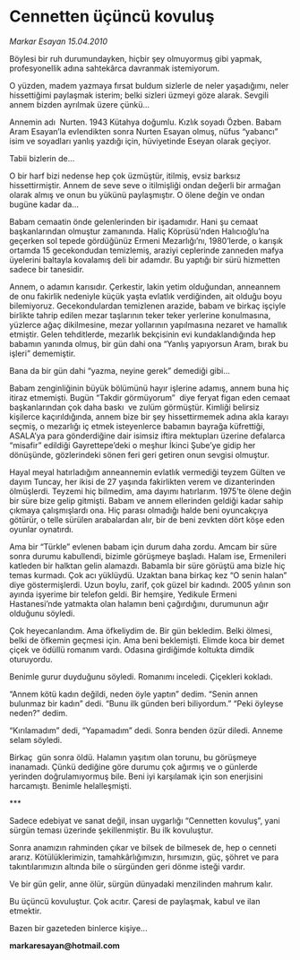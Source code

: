 # Cennetten üçüncü kovuluş

*Markar Esayan 15.04.2010*

<div class="yazi"><p>Böylesi bir ruh durumundayken, hiçbir şey olmuyormuş gibi yapmak, profesyonellik adına sahtekârca davranmak istemiyorum.</p>
<p>O yüzden, madem yazmaya fırsat buldum sizlerle de neler yaşadığımı, neler hissettiğimi paylaşmak isterim; belki sizleri üzmeyi göze alarak. Sevgili annem bizden ayrılmak üzere çünkü...</p>
<p>Annemin adı  Nurten. 1943 Kütahya doğumlu. Kızlık soyadı Özben. Babam Aram Esayan’la evlendikten sonra Nurten Esayan olmuş, nüfus “yabancı” isim ve soyadları yanlış yazdığı için, hüviyetinde Eseyan olarak geçiyor.</p>
<p>Tabii bizlerin de...</p>
<p>O bir harf bizi nedense hep çok üzmüştür, itilmiş, evsiz barksız hissettirmiştir. Annem de seve seve o itilmişliği ondan değerli bir armağan olarak almış ve onun bu yükünü paylaşmıştır. O ölene değin ve ondan bugüne kadar da...</p>
<p>Babam cemaatin önde gelenlerinden bir işadamıdır. Hani şu cemaat başkanlarından olmuştur zamanında. Haliç Köprüsü’nden Halıcıoğlu’na geçerken sol tepede gördüğünüz Ermeni Mezarlığı’nı, 1980’lerde, o karışık ortamda 15 gecekondudan temizlemiş, araziyi ceplerinde zanneden mafya üyelerini baltayla kovalamış deli bir adamdır. Bu yaptığı bir sürü hizmetten sadece bir tanesidir.</p>
<p>Annem, o adamın karısıdır. Çerkestir, lakin yetim olduğundan, anneannem de onu fakirlik nedeniyle küçük yaşta evlatlık verdiğinden, ait olduğu boyu bilemiyoruz. Gecekondulardan temizlenen arazide, babam ve birkaç işçiyle birlikte tahrip edilen mezar taşlarının teker teker yerlerine konulmasına, yüzlerce ağaç dikilmesine, mezar yollarının yapılmasına nezaret ve hamallık etmiştir. Gelen tehditlerde, mezarlık bekçisinin evi kundaklandığında hep babamın yanında olmuş, bir gün dahi ona “Yanlış yapıyorsun Aram, bırak bu işleri” dememiştir.</p>
<p>Bana da bir gün dahi “yazma, neyine gerek” demediği gibi...</p>
<p>Babam zenginliğinin büyük bölümünü hayır işlerine adamış, annem buna hiç itiraz etmemişti. Bugün “Takdir görmüyorum”  diye feryat figan eden cemaat başkanlarından çok daha baskı  ve zulüm görmüştür. Kimliği belirsiz kişilerce kaçırıldığında, annem bize bir şey hissettirmemek adına akla karayı seçmiş, o mezarlığı iç etmek isteyenlerce babamın bayrağa küfrettiği, ASALA’ya para gönderdiğine dair isimsiz iftira mektupları üzerine defalarca “misafir” edildiği Gayrettepe’deki o meşhur İkinci Şube’ye gidip her dönüşünde, gözlerindeki sönen feri geri getiren onun sevgisi olmuştur.</p>
<p>Hayal meyal hatırladığım anneannemin evlatlık vermediği teyzem Gülten ve dayım Tuncay, her ikisi de 27 yaşında fakirlikten verem ve dizanterinden ölmüşlerdi. Teyzemi hiç bilmedim, ama dayımı hatırlarım. 1975’te ölene değin bir süre bize gelip gitmişti. Babam ve annem ellerinden geldiği kadar sahip çıkmaya çalışmışlardı ona. Hiç parası olmadığı halde beni oyuncakçıya götürür, o telle sürülen arabalardan alır, bir de beni zevkten dört köşe eden oyunlar oynatırdı.</p>
<p>Ama bir “Türkle” evlenen babam için durum daha zordu. Amcam bir süre sonra durumu kabullendi, bizimle görüşmeye başladı. Halam ise, Ermenileri katleden bir halktan gelin alamazdı. Babamla bir süre görüştü ama bizle hiç temas kurmadı. Çok acı yüklüydü. Uzaktan bana birkaç kez “O senin halan” diye göstermişlerdi. Uzun boylu, zarif, çok güzel bir kadındı. 2005 yılının son ayında işyerime bir telefon geldi. Bir hemşire, Yedikule Ermeni Hastanesi’nde yatmakta olan halamın beni çağırdığını, durumunun ağır olduğunu söyledi.</p>
<p>Çok heyecanlandım. Ama öfkeliydim de. Bir gün bekledim. Belki ölmesi, belki de öfkemin geçmesi için. Ama beni beklemişti. Elimde koca bir demet çiçek ve ödüllü romanım vardı. Odasına girdiğimde koltukta dimdik oturuyordu.</p>
<p>Benimle gurur duyduğunu söyledi. Romanımı inceledi. Çiçekleri kokladı.</p>
<p>“Annem kötü kadın değildi, neden öyle yaptın” dedim. “Senin annen bulunmaz bir kadın” dedi. “Bunu ilk günden beri biliyordum.” “Peki öyleyse neden?” dedim.</p>
<p>“Kırılamadım” dedi, “Yapamadım” dedi. Sonra benden özür diledi. Anneme selam söyledi.</p>
<p>Birkaç  gün sonra öldü. Halamın yaşıtım olan torunu, bu görüşmeye inanamadı. Çünkü dediğine göre durumu çok ağırmış ve o günlerde yerinden doğrulamıyormuş bile. Beni iyi karşılamak için son enerjisini harcamıştı. Benimle helalleşmişti.</p>
<p>***</p>
<p>Sadece edebiyat ve sanat değil, insan uygarlığı “Cennetten kovuluş”, yani sürgün teması üzerinde şekillenmiştir. Bu ilk kovuluştur.</p>
<p>Sonra anamızın rahminden çıkar ve bilsek de bilmesek de, hep o cenneti ararız. Kötülüklerimizin, tamahkârlığımızın, hırsımızın, güç, şöhret ve para takıntılarımızın altında bile o sürgünden geri dönme isteği vardır.</p>
<p>Ve bir gün gelir, anne ölür, sürgün dünyadaki menzilinden mahrum kalır.</p>
<p>Bu üçüncü kovuluştur. Çok acıtır. Çaresi de paylaşmak, kabul ve ilan etmektir.</p>
<p>Bazen bir gazeteden binlerce kişiye...</p>
<p><b>markaresayan@hotmail.com</b></p></div>
